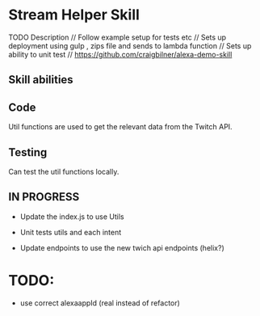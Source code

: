 # Stream Helper Skill
TODO Description
// Follow example setup for tests etc
// Sets up deployment using gulp , zips file and sends to lambda function
// Sets up ability to unit test
// https://github.com/craigbilner/alexa-demo-skill

## Skill abilities


## Code
Util functions are used to get the relevant data from the Twitch API.


## Testing
Can test the util functions locally.



## IN PROGRESS 
- Update the index.js to use Utils
- Unit tests utils and each intent

- Update endpoints to use the new twich api endpoints (helix?)


# TODO:
- use correct alexaappId (real instead of refactor)